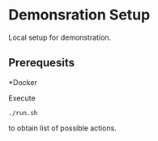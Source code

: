 # Demonsration Setup
Local setup for demonstration.

## Prerequesits
*Docker

Execute

```
./run.sh
```
to obtain list of possible actions.
